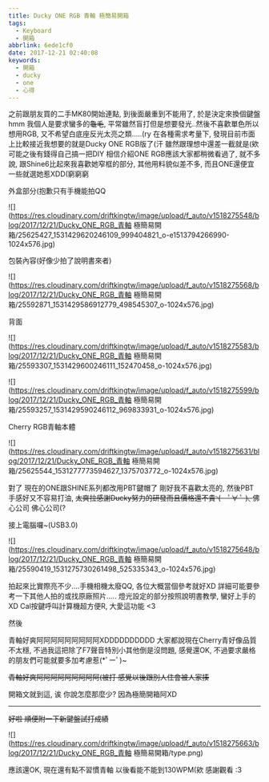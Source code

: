 ```yaml
---
title: Ducky ONE RGB 青軸 極簡易開箱
tags:
  - Keyboard
  - 開箱
abbrlink: 6ede1cf0
date: 2017-12-21 02:40:08
keywords:
  - 開箱
  - ducky
  - one
  - 心得
---
```


之前跟朋友買的二手MK80開始連點, 到後面嚴重到不能用了, 於是決定來換個鍵盤hmm 我個人是要求蠻多的<del>龜毛</del>, 平常雖然盲打但是想要發光..然後不喜歡單色所以想用RGB, 又不希望白底座反光太亮之類.....(ry
在各種需求考量下, 發現目前市面上比較接近我想要的就是Ducky ONE RGB版了(汗
雖然跟理想中還差一截就是(欸 可能之後有錢得自己搞一把DIY
相信介紹ONE RGB應該大家都稍微看過了, 就不多說, 跟Shine6比起來我喜歡她窄框的部分, 其他用料貌似差不多, 而且ONE還便宜一些就選她惹XDD(窮窮窮<!--more-->

外盒部分(抱歉只有手機能拍QQ

![](https://res.cloudinary.com/driftkingtw/image/upload/f_auto/v1518275548/blog/2017/12/21/Ducky_ONE_RGB_青軸 極簡易開箱/25625427_1531429620246109_999404821_o-e1513794266990-1024x576.jpg)

包裝內容(好像少拍了說明書來者)

![](https://res.cloudinary.com/driftkingtw/image/upload/f_auto/v1518275568/blog/2017/12/21/Ducky_ONE_RGB_青軸 極簡易開箱/25592871_1531429586912779_498545307_o-1024x576.jpg)

背面

![](https://res.cloudinary.com/driftkingtw/image/upload/f_auto/v1518275583/blog/2017/12/21/Ducky_ONE_RGB_青軸 極簡易開箱/25593307_1531429600246111_152470458_o-1024x576.jpg)

![](https://res.cloudinary.com/driftkingtw/image/upload/f_auto/v1518275599/blog/2017/12/21/Ducky_ONE_RGB_青軸 極簡易開箱/25593257_1531429590246112_969833931_o-1024x576.jpg)

Cherry RGB青軸本體

![](https://res.cloudinary.com/driftkingtw/image/upload/f_auto/v1518275631/blog/2017/12/21/Ducky_ONE_RGB_青軸 極簡易開箱/25625544_1531277773594627_1375703772_o-1024x576.jpg)

對了 現在的ONE跟SHINE系列都改用PBT鍵帽了
剛好我不喜歡太亮的, 然後PBT手感好又不容易打油, <del>太爽拉感謝Ducky努力的研發而且價格還不貴◝(　ﾟ∀ ﾟ )◟
</del>佛心公司 佛心公司(?

接上電腦囉~(USB3.0)

![](https://res.cloudinary.com/driftkingtw/image/upload/f_auto/v1518275648/blog/2017/12/21/Ducky_ONE_RGB_青軸 極簡易開箱/25590419_1531275730261498_525335343_o-1024x576.jpg)

拍起來比實際亮不少....手機相機太廢QQ, 各位大概當個參考就好XD
詳細可能要參考一下其他人拍的或找原廠照片.....
燈光設定的部分按照說明書教學, 蠻好上手的XD
Cal按鍵呼叫計算機超方便R, 大愛這功能 &lt;3

然後

青軸好爽阿阿阿阿阿阿阿阿阿XDDDDDDDDDD
大家都說現在Cherry青好像品質不太穩, 不過我這把除了F7聲音特別小其他倒是沒問題, 感覺還OK, 不過要求嚴格的朋友們可能就要多加考慮惹(*ﾟーﾟ)~

<del>青軸好爽阿阿阿阿阿阿阿阿阿(被打
感覺以後跟別人住會被人家揍</del>

開箱文就到這, 诶 你說怎麼那麼少?
因為極簡開箱阿XD

* * *

<del>好啦 順便附一下新鍵盤試打成績

![](https://res.cloudinary.com/driftkingtw/image/upload/f_auto/v1518275663/blog/2017/12/21/Ducky_ONE_RGB_青軸 極簡易開箱/type.png)

應該還OK, 現在還有點不習慣青軸
以後看能不能到130WPM(欸
</del>感謝觀看 :3